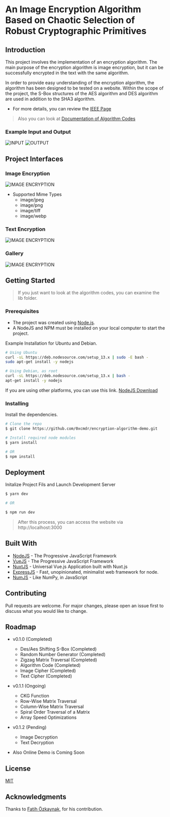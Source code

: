# An Image Encryption Algorithm Based on Chaotic Selection of Robust Cryptographic Primitives
## Introduction
This project involves the implementation of an encryption algorithm. The main purpose of the encryption algorithm is image encryption, but it can be successfully encrypted in the text with the same algorithm.

In order to provide easy understanding of the encryption algorithm, the algorithm has been designed to be tested on a website.
Within the scope of the project, the S-Box structures of the AES algorithm and DES algorithm are used in addition to the SHA3 algorithm.
* For more details, you can review the [IEEE Page](https://ieeexplore.ieee.org/abstract/document/9044816)  

> Also you can look at [Documentation of Algorithm Codes](static/out/index.html) 
### Example Input and Output
![INPUT](demo/input1.jpg "INPUT") ![OUTPUT](demo/output1.jpg "OUTPUT")
## Project Interfaces
### Image Encryption
![IMAGE ENCRYPTION](demo/imagecrop.png)
* Supported Mime Types
    - image/jpeg
    - image/png
    - image/tiff
    - image/webp
### Text Encryption
![IMAGE ENCRYPTION](demo/textcrop.png)
### Gallery
![IMAGE ENCRYPTION](demo/gallerycrop.png)

## Getting Started
>If you just want to look at the algorithm codes, you can examine the lib folder.
### Prerequisites
* The project was created using [Node.js](https://nodejs.org/). 
* A NodeJS and NPM must be installed on your local computer to start the project.


Example Installation for Ubuntu and Debian.
```bash
# Using Ubuntu
curl -sL https://deb.nodesource.com/setup_13.x | sudo -E bash -
sudo apt-get install -y nodejs

# Using Debian, as root
curl -sL https://deb.nodesource.com/setup_13.x | bash -
apt-get install -y nodejs
```
If you are using other platforms, you can use this link. [NodeJS Download](https://nodejs.org/en/download/)
### Installing
Install the dependencies.
```bash
# Clone the repo
$ git clone https://github.com/0xcmdr/encryption-algorithm-demo.git

# Install required node modules
$ yarn install

# OR 
$ npm install
```

## Deployment

Initalize Project Fils and Launch Development Server
```bash
$ yarn dev

# OR

$ npm run dev
```
> After this process, you can access the website via http://localhost:3000
## Built With

* [NodeJS](https://vuejs.org) - The Progressive JavaScript Framework
* [VueJS](https://vuejs.org) - The Progressive JavaScript Framework
* [NuxtJS](https://nuxtjs.org/) - Universal Vue.js Application built with Nuxt.js
* [ExpressJS](https://github.com/expressjs/express) - Fast, unopinionated, minimalist web framework for node.
* [NumJS](https://github.com/nicolaspanel/numjs) - Like NumPy, in JavaScript

## Contributing
Pull requests are welcome. For major changes, please open an issue first to discuss what you would like to change.

## Roadmap
* v0.1.0 (Completed)
    - Des/Aes Shifting S-Box (Completed)
    - Random Number Generator (Completed)
    - Zigzag Matrix Traversal (Completed)
    - Algorithm Code (Completed)
    - Image Cipher (Completed)
    - Text Cipher (Completed)
* v0.1.1 (Ongoing)
    - CKG Function
    - Row-Wise Matrix Traversal
    - Column-Wise Matrix Traversal
    - Spiral Order Traversal of a Matrix
    - Array Speed Optimizations
* v0.1.2 (Pending)
    - Image Decryption
    - Text Decryption
    
* Also Online Demo is Coming Soon

## License
[MIT](https://choosealicense.com/licenses/mit/)

## Acknowledgments

Thanks to [Fatih Özkaynak](https://ieeexplore.ieee.org/author/38228769600), for his contribution.

